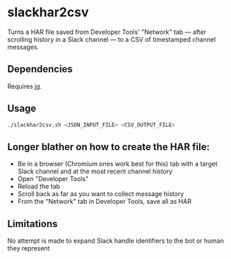 # slackhar2csv

Turns a HAR file saved from Developer Tools' "Network" tab — after scrolling history in a Slack channel — to a CSV of timestamped channel messages.

## Dependencies

Requires [jq](https://stedolan.github.io/jq/).

## Usage

```bash
./slackhar2csv.sh <JSON_INPUT_FILE> <CSV_OUTPUT_FILE>
```

## Longer blather on how to create the HAR file:

- Be in a browser (Chromium ones work best for this) tab with a target Slack channel and at the most recent channel history
- Open "Developer Tools"
- Reload the tab
- Scroll back as far as you want to collect message history
- From the "Network" tab in Developer Tools, save all as HAR

## Limitations

No attempt is made to expand Slack handle identifiers to the bot or human they represent
